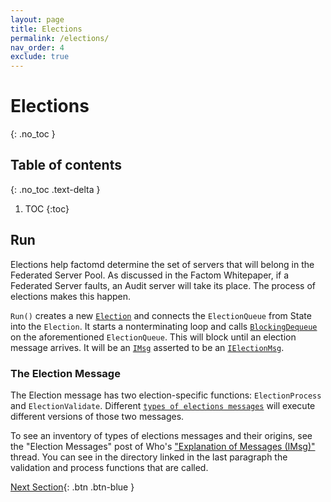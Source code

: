 ```yaml
---
layout: page
title: Elections
permalink: /elections/
nav_order: 4
exclude: true
---
```


# Elections
{: .no_toc }

## Table of contents
{: .no_toc .text-delta }

1. TOC
{:toc}

## Run

Elections help factomd determine the set of servers that will belong in the Federated Server Pool. As discussed in the Factom Whitepaper, if a Federated Server faults, an Audit server will take its place. The process of elections makes this happen.

`Run()` creates a new [`Election`](https://github.com/FactomProject/factomd/blob/master/elections/elections.go) and connects the `ElectionQueue` from State into the `Election`. It starts a nonterminating loop and calls [`BlockingDequeue`](https://github.com/FactomProject/factomd/blob/master/state/specialQueues.go#L87) on the aforementioned `ElectionQueue`. This will block until an election message arrives. It will be an [`IMsg`](https://github.com/FactomProject/factomd/blob/master/common/interfaces/msg.go) asserted to be an [`IElectionMsg`](https://github.com/FactomProject/factomd/blob/master/common/interfaces/elections.go).

### The Election Message

The Election message has two election-specific functions: `ElectionProcess` and `ElectionValidate`. Different [`types of elections messages`](https://github.com/FactomProject/factomd/tree/master/common/messages/electionMsgs) will execute different versions of those two messages. 

To see an inventory of types of elections messages and their origins, see the "Election Messages" post of Who's ["Explanation of Messages (IMsg)"](https://factomize.com/forums/threads/explanation-of-messages-imsg.1724/#post-13324) thread. You can see in the directory linked in the last paragraph the validation and process functions that are called.

[Next Section](/hackingfactom/peer-to-peer){: .btn .btn-blue }